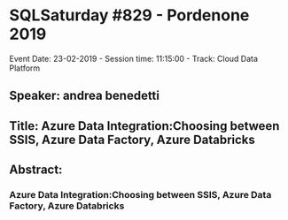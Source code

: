 # SQLSaturday #829 - Pordenone 2019
Event Date: 23-02-2019 - Session time: 11:15:00 - Track: Cloud Data Platform
## Speaker: andrea benedetti
## Title: Azure Data Integration:Choosing between SSIS, Azure Data Factory, Azure Databricks
## Abstract:
### Azure Data Integration:Choosing between SSIS, Azure Data Factory, Azure Databricks
